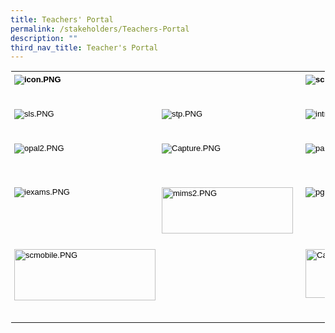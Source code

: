 ```yaml
---
title: Teachers' Portal
permalink: /stakeholders/Teachers-Portal
description: ""
third_nav_title: Teacher's Portal
---
```


<table style="margin: auto; outline: 0px; padding: 0px; border-collapse: collapse; clear: both; border: 1px solid transparent; table-layout: fixed; max-width: 100%; color: rgb(0, 0, 0); font-family: Helvetica; font-size: 13px; font-style: normal; font-variant-ligatures: normal; font-variant-caps: normal; font-weight: 400; letter-spacing: normal; orphans: 2; text-align: left; text-transform: none; white-space: normal; widows: 2; word-spacing: 0px; -webkit-text-stroke-width: 0px; text-decoration-thickness: initial; text-decoration-style: initial; text-decoration-color: initial; width: 620.333px;" class="ive_eobj_center ives_tab_kosong"><tbody style="margin: 0px; outline: 0px; padding: 0px;"><tr style="margin: 0px; outline: 0px; padding: 0px;"><th style="margin: 0px; outline: 0px; padding: 5px; vertical-align: top; width: 209px;"><img style="margin: 0px 10px 0px 0px; outline: 0px; padding: 0px; border: none; max-width: 100%; float: left; cursor: pointer;" class="ive_eobj_left ive_clickable" alt="icon.PNG" src="https://rivervalepri.moe.edu.sg/qql/slot/u143/Stakeholders/icon.PNG"><br style="margin: 0px; outline: 0px; padding: 0px;"></th><td style="margin: 0px; outline: 0px; padding: 5px; vertical-align: top; width: 202px;"><div style="margin: 0px; outline: 0px; padding: 0px; line-height: 20px !important; color: rgb(0, 0, 0); font-family: Helvetica; font-size: 13px; text-align: center;"></div><br style="margin: 0px; outline: 0px; padding: 0px;"></td><th style="margin: 0px; outline: 0px; padding: 5px; vertical-align: top; width: 209px;"><img style="margin: 0px 10px 0px 0px; outline: 0px; padding: 0px; border: none; max-width: 100%; float: left; cursor: pointer;" class="ive_eobj_left ive_clickable" alt="scp.PNG" src="https://rivervalepri.moe.edu.sg/qql/slot/u143/Stakeholders/scp.PNG"><br style="margin: 0px; outline: 0px; padding: 0px;"><br style="margin: 0px; outline: 0px; padding: 0px;"></th></tr><tr style="margin: 0px; outline: 0px; padding: 0px;"><td style="margin: 0px; outline: 0px; padding: 5px; vertical-align: top; width: 60px;"><br style="margin: 0px; outline: 0px; padding: 0px;"><img style="margin: 0px 10px 0px 0px; outline: 0px; padding: 0px; border: none; max-width: 100%; float: left; cursor: pointer;" class="ive_eobj_left ive_clickable" alt="sls.PNG" src="https://rivervalepri.moe.edu.sg/qql/slot/u143/Stakeholders/sls.PNG"><br style="margin: 0px; outline: 0px; padding: 0px;"><br style="margin: 0px; outline: 0px; padding: 0px;"></td><td style="margin: 0px; outline: 0px; padding: 5px; vertical-align: top; width: 60px;"><br style="margin: 0px; outline: 0px; padding: 0px;"><img style="margin: 0px 10px 0px 0px; outline: 0px; padding: 0px; border: none; max-width: 100%; float: left; cursor: pointer;" class="ive_eobj_left ive_clickable" alt="stp.PNG" src="https://rivervalepri.moe.edu.sg/qql/slot/u143/Stakeholders/stp.PNG"><br style="margin: 0px; outline: 0px; padding: 0px;"></td><td style="margin: 0px; outline: 0px; padding: 5px; vertical-align: top; width: 60px;"><br style="margin: 0px; outline: 0px; padding: 0px;"><img style="margin: 0px 10px 0px 0px; outline: 0px; padding: 0px; border: none; max-width: 100%; float: left; cursor: pointer;" class="ive_eobj_left ive_clickable" alt="intranet.PNG" src="https://rivervalepri.moe.edu.sg/qql/slot/u143/Stakeholders/intranet.PNG"><br style="margin: 0px; outline: 0px; padding: 0px;"></td></tr><tr style="margin: 0px; outline: 0px; padding: 0px;"><td style="margin: 0px; outline: 0px; padding: 5px; vertical-align: top;"><br style="margin: 0px; outline: 0px; padding: 0px;"><img style="margin: 0px 10px 0px 0px; outline: 0px; padding: 0px; border: none; max-width: 100%; float: left; cursor: pointer;" class="ive_eobj_left ive_clickable" alt="opal2.PNG" src="https://rivervalepri.moe.edu.sg/qql/slot/u143/Stakeholders/opal2.PNG"><br style="margin: 0px; outline: 0px; padding: 0px;"></td><td style="margin: 0px; outline: 0px; padding: 5px; vertical-align: top;"><br style="margin: 0px; outline: 0px; padding: 0px;"><img style="margin: 0px 10px 0px 0px; outline: 0px; padding: 0px; border: none; max-width: 100%; float: left; cursor: pointer;" class="ive_eobj_left ive_clickable" alt="Capture.PNG" src="https://rivervalepri.moe.edu.sg/qql/slot/u143/Stakeholders/Capture[2].PNG"><br style="margin: 0px; outline: 0px; padding: 0px;"></td><td style="margin: 0px; outline: 0px; padding: 5px; vertical-align: top;"><br style="margin: 0px; outline: 0px; padding: 0px;"><img style="margin: 0px 10px 0px 0px; outline: 0px; padding: 0px; border: none; max-width: 100%; float: left; cursor: pointer;" class="ive_eobj_left ive_clickable" alt="pacgov.PNG" src="https://rivervalepri.moe.edu.sg/qql/slot/u143/Stakeholders/pacgov.PNG"><br style="margin: 0px; outline: 0px; padding: 0px;"><br style="margin: 0px; outline: 0px; padding: 0px;"><br style="margin: 0px; outline: 0px; padding: 0px;"></td></tr><tr style="margin: 0px; outline: 0px; padding: 0px;"><td style="margin: 0px; outline: 0px; padding: 5px; vertical-align: top;"><br style="margin: 0px; outline: 0px; padding: 0px;"><img style="margin: auto; outline: 0px; padding: 0px; border: none; max-width: 100%; clear: both; cursor: pointer; display: block;" class="ive_clickable ive_eobj_center" alt="iexams.PNG" src="https://rivervalepri.moe.edu.sg/qql/slot/u143/Stakeholders/iexams.PNG"><br style="margin: 0px; outline: 0px; padding: 0px;"></td><td style="margin: 0px; outline: 0px; padding: 5px; vertical-align: top;"><br style="margin: 0px; outline: 0px; padding: 0px;"><img style="margin: 0px 10px 0px 0px; outline: 0px; padding: 0px; border: none; max-width: 100%; float: left; cursor: pointer; width: 210px; height: 74px;" class="ive_eobj_left ive_clickable" alt="mims2.PNG" width="100%" src="https://rivervalepri.moe.edu.sg/qql/slot/u143/Stakeholders/mims2.PNG"><br style="margin: 0px; outline: 0px; padding: 0px;"></td><td style="margin: 0px; outline: 0px; padding: 5px; vertical-align: top;"><br style="margin: 0px; outline: 0px; padding: 0px;"><img style="margin: 0px 10px 0px 0px; outline: 0px; padding: 0px; border: none; max-width: 100%; float: left; cursor: pointer;" class="ive_eobj_left ive_clickable" alt="pg.PNG" src="https://rivervalepri.moe.edu.sg/qql/slot/u143/Stakeholders/pg.PNG"><br style="margin: 0px; outline: 0px; padding: 0px;"></td></tr><tr style="margin: 0px; outline: 0px; padding: 0px;"><td style="margin: 0px; outline: 0px; padding: 5px; vertical-align: top;"><br style="margin: 0px; outline: 0px; padding: 0px;"><img style="margin: auto; outline: 0px; padding: 0px; border: none; max-width: 100%; clear: both; cursor: pointer; display: block; width: 226px; height: 82px;" class="ive_eobj_center ive_clickable" alt="scmobile.PNG" src="https://rivervalepri.moe.edu.sg/qql/slot/u143/Stakeholders/scmobile.PNG"><br style="margin: 0px; outline: 0px; padding: 0px;"><br style="margin: 0px; outline: 0px; padding: 0px;"></td><td style="margin: 0px; outline: 0px; padding: 5px; vertical-align: top;"></td><td style="margin: 0px; outline: 0px; padding: 5px; vertical-align: top;"><br style="margin: 0px; outline: 0px; padding: 0px;"><img style="margin: auto; outline: 0px; padding: 0px; border: none; max-width: 100%; clear: both; cursor: pointer; display: block; width: 206px; height: 78px;" class="ive_eobj_center ive_clickable" alt="Capture.PNG" src="https://rivervalepri.moe.edu.sg/qql/slot/u143/Stakeholders/Capture.PNG"><br style="margin: 0px; outline: 0px; padding: 0px;"></td></tr></tbody></table>